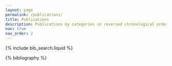 ```yaml
---
layout: page
permalink: /publications/
title: Publications
description: Publications by categories in reversed chronological order. Generated by jekyll-scholar.
nav: true
nav_order: 2
---
```


<!-- _pages/publications.md -->

<!-- Bibsearch Feature -->

{% include bib_search.liquid %}

<div class="publications">

{% bibliography %}

</div>
